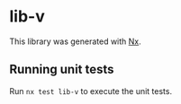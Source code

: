 # lib-v

This library was generated with [Nx](https://nx.dev).

## Running unit tests

Run `nx test lib-v` to execute the unit tests.
